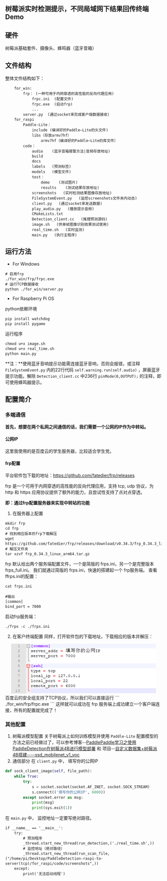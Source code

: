 ## 树莓派实时检测提示，不同局域网下结果回传终端Demo

## 硬件

树莓派基础套件、摄像头、蜂鸣器（蓝牙音箱）

## 文件结构
整体文件结构如下：
```
    for_win:
    	frp： (一种可用于内网穿透的高性能的反向代理应用)
            frpc.ini  (配置文件)
            frpc.exe  (启动frp)
            ...
		server.py  (通过socket来完成客户端数据接收)
    for_raspi
        Paddle-Lite：	
            include (编译好的Paddle—Lite的头文件)
            libs（存放armv7hf）
                armv7hf（编译好的Paddle—Lite的库文件）
        code：
            audio    (蓝牙音箱报警方法|音频存放地址)
            build
            docs
            labels   (预测标签)
            models   (模型文件)
            test：
                demo    (测试图片)
                results    (测试结果存放地址)
            screenshots   (实时检测结果图像存放地址)
            FileSystemEvent.py   (监控screenshots文件夹内动态)
            client.py   (通过socket来发送数据)
            play_audio.py   (播放提示音频)
            CMakeLists.txt 
            Detection_client.cc   (推理预测源码)
            image.sh   (供单帧图像识别效果测试使用)
            real_time.sh   (实时监测)
            main.py   (执行主程序)

```

## 运行方法

- For Windows

```
# 启用frp
./for_win/frp/frpc.exe
# 运行TCP数据接收
python ./for_win/server.py
```
- For Raspberry Pi OS

python依赖环境

```
pip install watchdog
pip install pygame
```
运行程序

```
chmod u+x image.sh
chmod u+x real_time.sh
python main.py
```

**注：**使用蓝牙音响提示功能需连接蓝牙音响，否则会报错，或注释 `FileSystemEvent.py` 内的22行代码 `self.warning.run(self.audio)` ，屏蔽蓝牙提示功能。解除 `Detection_client.cc` 中236行 `pinMode(0,OUTPUT);` 的注释，即可使用蜂鸣器提示。

## 配置简介

### 多端通信

**首先，想要在两个私网之间通信的话，我们需要一个公网的IP作为中转站。**
#### 公网IP
这里我使用的是百度云的学生服务器，比较适合学生党。
#### frp配置

平台软件包下载的地址：https://github.com/fatedier/frp/releases

frp 是一个可用于内网穿透的高性能的反向代理应用，支持 tcp, udp 协议，为 http 和 https 应用协议提供了额外的能力，且尝试性支持了点对点穿透。

**即：通过frp配置服务器来实现中转站的功能**
1. 在服务器上配置
```
mkdir frp
cd frp
# 找到相应版本的frp下载解压
wget https://github.com/fatedier/frp/releases/download/v0.34.3/frp_0.34.3_linux_amd64.tar.gz
# 解压文件夹
tar xzvf frp_0.34.3_linux_arm64.tar.gz
```
frp 默认给出两个服务端配置文件，一个是简版的 frps.ini，另一个是完整版本 frps_full.ini。
我们就通过简版的 frps.ini，快速的搭建起一个 frp服务端。
查看ffrps.ini的配置：
```
cat frps.ini
 
#输出
[common]
bind_port = 7000 
```
启动frp服务端：
```
./frps -c ./frps.ini
```
2. 在客户终端配置
同样，打开软件包的下载地址，下载相应的版本并解压：
<div align="center">
  <img src="for_win/docs/images/frpc.png" />
</div>
百度云的安全组支持了TCP协议，所以我们可以直接运行
```
./for_win/frp/frpc.exe
```
这样就可以成功在 frp 服务端上成功建立一个客户端连接，所有的配置就完成了！

### 其他配置
1. 树莓派模型配置
关于树莓派上如何训练模型并使用 `Paddle-Lite` 配置模型的方法之前已经做过了，可以参考博客--[PaddlePaddle学习之使用PaddleDetection在树莓派4B进行模型部署](https://blog.csdn.net/qq_42549612/article/details/104991557) 和 项目--[自定义数据集+树莓派4B搭建----ssd_mobilenet_v1_voc](https://aistudio.baidu.com/aistudio/projectdetail/331209)
2. 通信部分
在 `client.py` 中， 填写你的公网IP
```python
def sock_client_image(self, file_path):
    while True:
        try:
            s = socket.socket(socket.AF_INET, socket.SOCK_STREAM)
            s.connect(('填写你的公网IP', 6000))
        except socket.error as msg:
            print(msg)
            print(sys.exit(1))
```
在 `main.py` 中， 监控地址一定要写绝对路径。
```
if __name__ == '__main__':
    try:
    	# 预测程序
        _thread.start_new_thread(run_detection,('./real_time.sh',))
        # 监控地址（绝对路径）
        _thread.start_new_thread(run_scan_file,("/home/pi/Desktop/PaddleDetection-raspi-to-server(tcp)/for_raspi/code/screenshots",))
    except:
        print('无法启动线程')
```